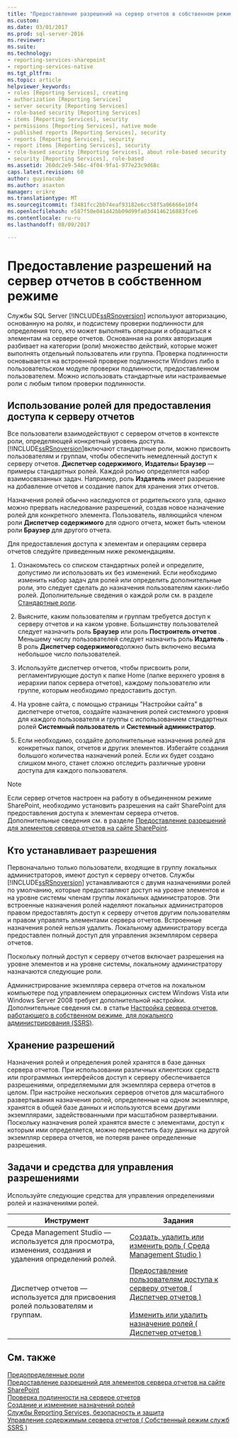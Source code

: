 ```yaml
---
title: "Предоставление разрешений на сервер отчетов в собственном режиме | Документы Microsoft"
ms.custom: 
ms.date: 03/01/2017
ms.prod: sql-server-2016
ms.reviewer: 
ms.suite: 
ms.technology:
- reporting-services-sharepoint
- reporting-services-native
ms.tgt_pltfrm: 
ms.topic: article
helpviewer_keywords:
- roles [Reporting Services], creating
- authorization [Reporting Services]
- server security [Reporting Services]
- role-based security [Reporting Services]
- items [Reporting Services], security
- permissions [Reporting Services], native mode
- published reports [Reporting Services], security
- reports [Reporting Services], security
- report items [Reporting Services], security
- role-based security [Reporting Services], about role-based security
- security [Reporting Services], role-based
ms.assetid: 260dc2e9-546c-4f04-9fa1-977e23c9d68c
caps.latest.revision: 60
author: guyinacube
ms.author: asaxton
manager: erikre
ms.translationtype: MT
ms.sourcegitcommit: f3481fcc2bb74eaf93182e6cc58f5a06666e10f4
ms.openlocfilehash: e587f50e041d42bb09d99fa03d4146216883fce6
ms.contentlocale: ru-ru
ms.lasthandoff: 08/09/2017

---
```

# <a name="granting-permissions-on-a-native-mode-report-server"></a>Предоставление разрешений на сервер отчетов в собственном режиме
  Службы SQL Server [!INCLUDE[ssRSnoversion](../../includes/ssrsnoversion-md.md)] используют авторизацию, основанную на ролях, и подсистему проверки подлинности для определения того, кто может выполнять операции и обращаться к элементам на сервере отчетов. Основанная на ролях авторизация разбивает на категории (роли) множество действий, которые может выполнять отдельный пользователь или группа. Проверка подлинности основывается на встроенной проверке подлинности Windows либо в пользовательском модуле проверки подлинности, предоставленном пользователем. Можно использовать стандартные или настраиваемые роли с любым типом проверки подлинности.  
  
## <a name="using-roles-to-grant-report-server-access"></a>Использование ролей для предоставления доступа к серверу отчетов  
 Все пользователи взаимодействуют с сервером отчетов в контексте роли, определяющей конкретный уровень доступа. [!INCLUDE[ssRSnoversion](../../includes/ssrsnoversion-md.md)]включают стандартные роли, можно присвоить пользователям и группам, чтобы обеспечить немедленный доступ к серверу отчетов. **Диспетчер содержимого**, **Издатель**и **Браузер** — примеры стандартных ролей. Каждой ролью определяется набор взаимосвязанных задач. Например, роль **Издатель** имеет разрешение на добавление отчетов и создание папок для хранения этих отчетов.  
  
 Назначения ролей обычно наследуются от родительского узла, однако можно прервать наследование разрешений, создав новое назначение ролей для конкретного элемента. Пользователь, являющийся членом роли **Диспетчер содержимого** для одного отчета, может быть членом роли **Браузер** для другого отчета.  
  
 Для предоставления доступа к элементам и операциям сервера отчетов следуйте приведенным ниже рекомендациям.  
  
1.  Ознакомьтесь со списком стандартных ролей и определите, допустимо ли использовать их без изменений. Если необходимо изменить набор задач для ролей или определить дополнительные роли, это следует сделать до назначения пользователям каких-либо ролей. Дополнительные сведения о каждой роли см. в разделе [Стандартные роли](../../reporting-services/security/role-definitions-predefined-roles.md).  
  
2.  Выясните, каким пользователям и группам требуется доступ к серверу отчетов и на каком уровне. Большинству пользователей следует назначить роль **Браузер** или роль **Построитель отчетов** . Меньшему числу пользователей следует назначить роль **Издатель** . В роль **Диспетчер содержимого**должно быть включено весьма небольшое число пользователей.  
  
3.  Используйте диспетчер отчетов, чтобы присвоить роли, регламентирующие доступ к папке Home (папке верхнего уровня в иерархии папок сервера отчетов), каждому пользователю или группе, которым необходимо предоставить доступ.  
  
4.  На уровне сайта, с помощью страницы "Настройки сайта" в диспетчере отчетов, создайте назначения ролей системного уровня для каждого пользователя и группы с использованием стандартных ролей **Системный пользователь** и **Системный администратор**.  
  
5.  Если необходимо, создайте дополнительные назначения ролей для конкретных папок, отчетов и других элементов. Избегайте создания большого количества назначений ролей. Если их будет создано слишком много, станет сложно отследить различные уровни доступа для каждого пользователя.  
  
> [!NOTE]  
>  Если сервер отчетов настроен на работу в объединенном режиме SharePoint, необходимо установить разрешения на сайт SharePoint для предоставления доступа к элементам сервера отчетов. Дополнительные сведения см. в разделе [Предоставление разрешений для элементов сервера отчетов на сайте SharePoint](../../reporting-services/security/granting-permissions-on-report-server-items-on-a-sharepoint-site.md).  
  
## <a name="who-sets-permissions"></a>Кто устанавливает разрешения  
 Первоначально только пользователи, входящие в группу локальных администраторов, имеют доступ к серверу отчетов. Службы [!INCLUDE[ssRSnoversion](../../includes/ssrsnoversion-md.md)] устанавливаются с двумя назначениями ролей по умолчанию, которые предоставляют доступ на уровне элементов и на уровне системы членам группы локальных администраторов. Эти встроенные назначения ролей наделяют локальных администраторов правом предоставлять доступ к серверу отчетов другим пользователям и правом управлять элементами сервера отчетов. Встроенные назначения ролей нельзя удалить. Локальному администратору всегда предоставлен полный доступ для управления экземпляром сервера отчетов.  
  
 Поскольку полный доступ к серверу отчетов включает разрешения на уровне элементов и на уровне системы, локальному администратору назначаются следующие роли.  
  
 Администрирование экземпляра сервера отчетов на локальном компьютере под управлением операционных систем Windows Vista или Windows Server 2008 требует дополнительной настройки. Дополнительные сведения см. в статье [Настройка сервера отчетов, работающего в собственном режиме, для локального администрирования (SSRS)](../../reporting-services/report-server/configure-a-native-mode-report-server-for-local-administration-ssrs.md).  
  
## <a name="how-permissions-are-stored"></a>Хранение разрешений  
 Назначения ролей и определения ролей хранятся в базе данных сервера отчетов. При использовании различных клиентских средств или программных интерфейсов доступ к серверу обеспечивается разрешениями, определяемыми для экземпляра сервера отчетов в целом. При настройке нескольких серверов отчетов для масштабного развертывания назначения ролей, определенные на одном экземпляре, хранятся в общей базе данных и используются всеми другими экземплярами, задействованными при масштабном развертывании. Поскольку назначения ролей хранятся вместе с элементами, доступ к которым ими определяется, можно переместить базу данных на другой экземпляр сервера отчетов, не потеряв ранее определенные разрешения.  
  
## <a name="tasks-and-tools-for-managing-permissions"></a>Задачи и средства для управления разрешениями  
 Используйте следующие средства для управления определениями ролей и назначениями ролей.  
  
|Инструмент|Задания|  
|----------|-----------|  
|Среда Management Studio — используется для просмотра, изменения, создания и удаления определений ролей.|[Создать, удалить или изменить роль &#40; Среда Management Studio &#41;](../../reporting-services/security/role-definitions-create-delete-or-modify.md)|  
|Диспетчер отчетов — используется для присвоения ролей пользователям и группам.|[Предоставление пользователям доступа к серверу отчетов &#40; Диспетчер отчетов &#41;](../../reporting-services/security/grant-user-access-to-a-report-server-report-manager.md)<br /><br /> [Изменить или удалить назначение ролей &#40; Диспетчер отчетов &#41;](../../reporting-services/security/role-assignments-modify-or-delete.md)|  
  
## <a name="see-also"></a>См. также  
 [Предопределенные роли](../../reporting-services/security/role-definitions-predefined-roles.md)   
 [Предоставление разрешений для элементов сервера отчетов на сайте SharePoint](../../reporting-services/security/granting-permissions-on-report-server-items-on-a-sharepoint-site.md)   
 [Проверка подлинности на сервере отчетов](../../reporting-services/security/authentication-with-the-report-server.md)   
 [Создание и изменение назначений ролей](../../reporting-services/security/create-and-manage-role-assignments.md)   
 [Службы Reporting Services, безопасность и защита](../../reporting-services/security/reporting-services-security-and-protection.md)   
 [Управление содержимым сервера отчетов &#40; Собственный режим служб SSRS &#41;](../../reporting-services/report-server/report-server-content-management-ssrs-native-mode.md)  
  
  
